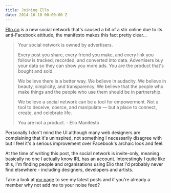 ```yaml
---
title: Joining Ello
date: 2014-10-10 00:00:00 Z
---
```


[Ello.co](https://ello.co) is a new social network that's caused a bit of a stir online due to its anti-Facebook attitude, the manifesto makes this fact pretty clear...

> Your social network is owned by advertisers.
> 
> Every post you share, every friend you make, and every link you follow is tracked, recorded, and converted into data. Advertisers buy your data so they can show you more ads. You are the product that's bought and sold.
> 
> We believe there is a better way. We believe in audacity. We believe in beauty, simplicity, and transparency. We believe that the people who make things and the people who use them should be in partnership.
> 
> We believe a social network can be a tool for empowerment. Not a tool to deceive, coerce, and manipulate — but a place to connect, create, and celebrate life.
> 
> You are not a product. - Ello Manifesto

Personally I don't mind the UI although many web designers are complaining that it's uninspired, not something I necessarily disagree with but I feel it's a serious improvement over Facebook's archaic look and feel.

At the time of writing this post, the social network is invite-only, meaning basically no one I actually know IRL has an account. Interestingly I quite like this, I'm finding people and organisations using Ello that I'd probably never find elsewhere - including designers, developers and artists.

Take a look at [my page](https://ello.co/jamielord) to see my latest posts and if you're already a member why not add me to your noise feed?